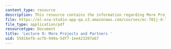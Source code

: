```yaml
---
content_type: resource
description: This resource contains the information regarding More Projects and Partners.
file: https://ol-ocw-studio-app-qa.s3.amazonaws.com/courses/ec-701j-d-lab-i-development-fall-2009/55816efbacfb949a5df71ee423207a67_MITEC_701JF09_lec09_nb.pdf
file_type: application/pdf
resourcetype: Document
title: 'Lecture 9: More Projects and Partners '
uid: 55816efb-acfb-949a-5df7-1ee423207a67
---
```

